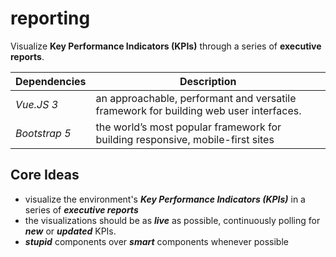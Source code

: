 # reporting
Visualize **Key Performance Indicators (KPIs)** through a series of **executive reports**.

| Dependencies  | Description |
| ----------- | ----------- |
| *Vue.JS 3*      | an approachable, performant and versatile framework for building web user interfaces. |
| *Bootstrap 5*   | the world’s most popular framework for building responsive, mobile-first sites        |

## Core Ideas
- visualize the environment's **_Key Performance Indicators (KPIs)_** in a series of **_executive reports_**
- the visualizations should be as **_live_** as possible, continuously polling for **_new_** or **_updated_** KPIs.
- **_stupid_** components over **_smart_** components whenever possible
